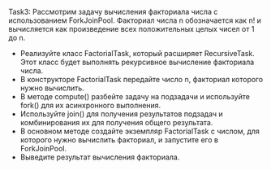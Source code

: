 Task3:
Рассмотрим задачу вычисления факториала числа с использованием ForkJoinPool. Факториал числа n обозначается как n! и вычисляется как произведение всех положительных целых чисел от 1 до n.

- Реализуйте класс FactorialTask, который расширяет RecursiveTask. Этот класс будет выполнять рекурсивное вычисление факториала числа.
- В конструкторе FactorialTask передайте число n, факториал которого нужно вычислить.
- В методе compute() разбейте задачу на подзадачи и используйте fork() для их асинхронного выполнения.
- Используйте join() для получения результатов подзадач и комбинирования их для получения общего результата.
- В основном методе создайте экземпляр FactorialTask с числом, для которого нужно вычислить факториал, и запустите его в ForkJoinPool.
- Выведите результат вычисления факториала.